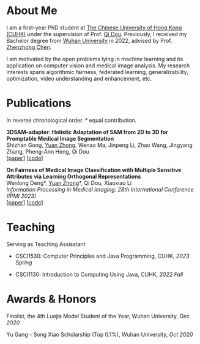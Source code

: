# About Me

I am a first-year PhD student at [The Chinese University of Hong Kong (CUHK)](https://www.cuhk.edu.hk/english/index.html) under the supervision of Prof. [Qi Dou](https://www.cse.cuhk.edu.hk/~qdou/). Previously, I received my Bachelor degree from [Wuhan University](https://www.whu.edu.cn/) in 2022, advised by Prof. [Zhenzhong Chen](http://iip.whu.edu.cn/).

I am motivated by the open problems lying in machine learning and its application on computer vision and medical image analysis. My research interests spans algorithmic fairness, federated learning, generalizability, optimization, video understanding and enhancement, etc.

# Publications

In reverse chronological order. \* equal contribution.

**3DSAM-adapter: Holistic Adaptation of SAM from 2D to 3D for Promptable Medical Image Segmentation**<br />Shizhan Gong, <u>Yuan Zhong</u>, Wenao Ma, Jinpeng Li, Zhao Wang, Jingyang Zhang, Pheng-Ann Heng, Qi Dou<br />[[paper](https://arxiv.org/abs/2306.13465)] [[code](https://github.com/med-air/3DSAM-adapter)]

**On Fairness of Medical Image Classification with Multiple Sensitive Attributes via Learning Orthogonal Representations**<br />Wenlong Deng\*, <u>Yuan Zhong</u>\*, Qi Dou, Xiaoxiao Li<br />*Information Processing in Medical Imaging: 28th International Conference (IPMI 2023)*<br />[[paper](https://arxiv.org/abs/2301.01481)] [[code](https://github.com/vengdeng/FCRO)]

# Teaching

Serving as Teaching Assisstant

- CSCI1530: Computer Principles and Java Programming, CUHK, *2023 Spring*

- CSCI1130: Introduction to Computing Using Java, CUHK, *2022 Fall*

# Awards & Honors

Finalist, the 4th Luojia Model Student of the Year, Wuhan University, *Dec 2020*

Yu Gang - Song Xiao Scholarship (Top 0.1%), Wuhan University, *Oct 2020*

